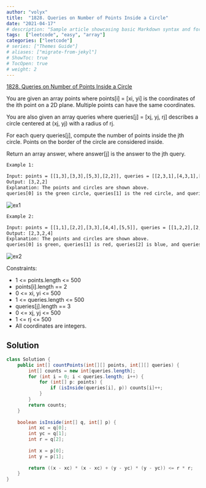 ```yaml
---
author: "volyx"
title:  "1828. Queries on Number of Points Inside a Circle"
date: "2021-04-17"
# description: "Sample article showcasing basic Markdown syntax and formatting for HTML elements."
tags:  ["leetcode", "easy", "array"]
categories: ["leetcode"]
# series: ["Themes Guide"]
# aliases: ["migrate-from-jekyl"]
# ShowToc: true
# TocOpen: true
# weight: 2
---
```


[1828. Queries on Number of Points Inside a Circle](https://leetcode.com/problems/queries-on-number-of-points-inside-a-circle/)

You are given an array points where points[i] = [xi, yi] is the coordinates of the ith point on a 2D plane. Multiple points can have the same coordinates.

You are also given an array queries where queries[j] = [xj, yj, rj] describes a circle centered at (xj, yj) with a radius of rj.

For each query queries[j], compute the number of points inside the jth circle. Points on the border of the circle are considered inside.

Return an array answer, where answer[j] is the answer to the jth query.

```txt
Example 1:

Input: points = [[1,3],[3,3],[5,3],[2,2]], queries = [[2,3,1],[4,3,1],[1,1,2]]
Output: [3,2,2]
Explanation: The points and circles are shown above.
queries[0] is the green circle, queries[1] is the red circle, and queries[2] is the blue circle.
```

![ex1](/images/2021-04-17-ex1.png)

```txt
Example 2:

Input: points = [[1,1],[2,2],[3,3],[4,4],[5,5]], queries = [[1,2,2],[2,2,2],[4,3,2],[4,3,3]]
Output: [2,3,2,4]
Explanation: The points and circles are shown above.
queries[0] is green, queries[1] is red, queries[2] is blue, and queries[3] is purple.
```

![ex2](/images/2021-04-17-ex2.png)

Constraints:

- 1 <= points.length <= 500
- points[i].length == 2
- 0 <= x​​​​​​i, y​​​​​​i <= 500
- 1 <= queries.length <= 500
- queries[j].length == 3
- 0 <= xj, yj <= 500
- 1 <= rj <= 500
- All coordinates are integers.

## Solution

```java
class Solution {
    public int[] countPoints(int[][] points, int[][] queries) {
        int[] counts = new int[queries.length];
        for (int i = 0; i < queries.length; i++) {
            for (int[] p: points) {
                if (isInside(queries[i], p)) counts[i]++;
            }
        }
        return counts;
    }
    
    boolean isInside(int[] q, int[] p) {
        int xc = q[0];
        int yc = q[1];
        int r = q[2];
        
        int x = p[0];
        int y = p[1];
        
        return ((x - xc) * (x - xc) + (y - yc) * (y - yc)) <= r * r;
    }
}
```
